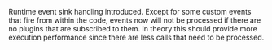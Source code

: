 Runtime event sink handling introduced. Except for some custom events that fire from within the code, events now will not be processed if there are no plugins that are subscribed to them. In theory this should provide more execution performance since there are less calls that need to be processed.
